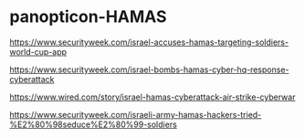 # panopticon-HAMAS

https://www.securityweek.com/israel-accuses-hamas-targeting-soldiers-world-cup-app

https://www.securityweek.com/israel-bombs-hamas-cyber-hq-response-cyberattack

https://www.wired.com/story/israel-hamas-cyberattack-air-strike-cyberwar

https://www.securityweek.com/israeli-army-hamas-hackers-tried-%E2%80%98seduce%E2%80%99-soldiers

